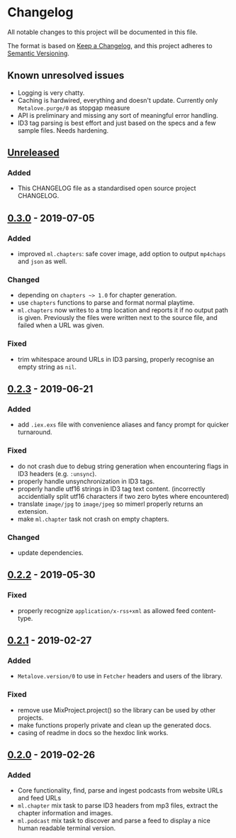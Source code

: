 # Changelog
All notable changes to this project will be documented in this file.

The format is based on [Keep a Changelog](https://keepachangelog.com/en/1.0.0/),
and this project adheres to [Semantic Versioning](https://semver.org/spec/v2.0.0.html).

## Known unresolved issues
* Logging is very chatty.
* Caching is hardwired, everything and doesn't update. Currently only `Metalove.purge/0` as stopgap measure
* API is preliminary and missing any sort of meaningful error handling.
* ID3 tag parsing is best effort and just based on the specs and a few sample files. Needs hardening.

## [Unreleased]
### Added
- This CHANGELOG file as a standardised open source project CHANGELOG.

## [0.3.0] - 2019-07-05

### Added
- improved `ml.chapters`: safe cover image, add option to output `mp4chaps` and `json` as well.  

### Changed
- depending on `chapters ~> 1.0` for chapter generation.
- use `chapters` functions to parse and format normal playtime.
- `ml.chapters` now writes to a tmp location and reports it if no output path is given. Previously the files were written next to the source file, and failed when a URL was given.

### Fixed
- trim whitespace around URLs in ID3 parsing, properly recognise an empty string as `nil`.

## [0.2.3] - 2019-06-21

### Added
- add `.iex.exs` file with convenience aliases and fancy prompt for quicker turnaround.

### Fixed
- do not crash due to debug string generation when encountering flags in ID3 headers (e.g. `:unsync`).
- properly handle unsynchronization in ID3 tags.
- properly handle utf16 strings in ID3 tag text content. (incorrectly accidentially split utf16 characters if two zero bytes where encountered)
- translate `image/jpg` to `image/jpeg` so mimerl properly returns an extension.
- make `ml.chapter` task not crash on empty chapters.

### Changed
- update dependencies.

## [0.2.2] - 2019-05-30

### Fixed
- properly recognize `application/x-rss+xml` as allowed feed content-type.

## [0.2.1] - 2019-02-27

### Added
- `Metalove.version/0` to use in `Fetcher` headers and users of the library.

### Fixed
- remove use MixProject.project() so the library can be used by other projects.
- make functions properly private and clean up the generated docs.
- casing of readme in docs so the hexdoc link works.

## [0.2.0] - 2019-02-26

### Added
- Core functionality, find, parse and ingest podcasts from website URLs 
  and feed URLs
- `ml.chapter` mix task to parse ID3 headers from mp3 files, extract the chapter information and images.
- `ml.podcast` mix task to discover and parse a feed to display a nice human readable terminal version.

[Unreleased]: https://github.com/podlove/metalove/compare/v0.3.0...HEAD
[0.3.0]: https://github.com/podlove/metalove/compare/v0.2.3...v0.3.0
[0.2.3]: https://github.com/podlove/metalove/compare/v0.2.2...v0.2.3
[0.2.2]: https://github.com/podlove/metalove/compare/v0.2.1...v0.2.2
[0.2.1]: https://github.com/podlove/metalove/compare/v0.2.0...v0.2.1
[0.2.0]: https://github.com/podlove/metalove/releases/tag/v0.2.0
